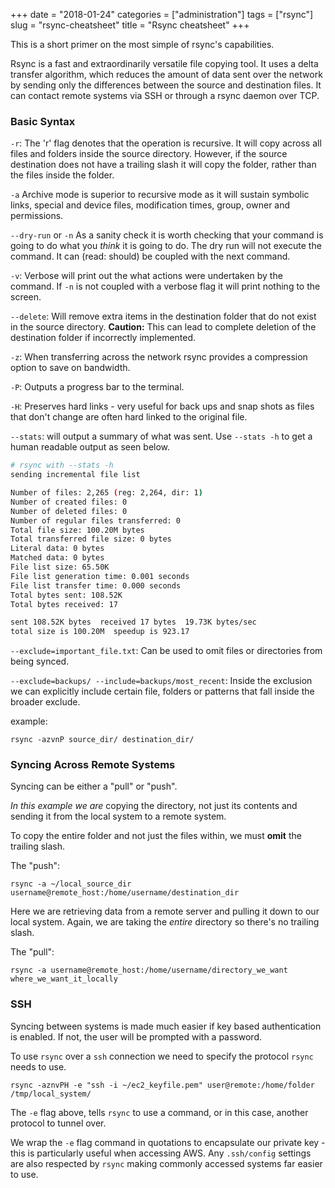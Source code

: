 +++
date = "2018-01-24"
categories = ["administration"]
tags = ["rsync"]
slug = "rsync-cheatsheet"
title = "Rsync cheatsheet"
+++

This is a short primer on the most simple of rsync's capabilities.

Rsync is a fast and extraordinarily versatile file copying tool. It uses
a delta transfer algorithm, which reduces the amount of data sent over
the network by sending only the differences between the source and
destination files. It can contact remote systems via SSH or through a
rsync daemon over TCP.

### Basic Syntax

`-r`: The 'r' flag denotes that the operation is recursive.
It will copy across all files and folders inside the source directory.
However, if the source destination does not have a trailing slash it
will copy the folder, rather than the files inside the folder.

`-a` Archive mode is superior to recursive mode as it will
sustain symbolic links, special and device files, modification times,
group, owner and permissions.

`--dry-run` or `-n` As a sanity check it is
worth checking that your command is going to do what you _think_ it is
going to do. The dry run will not execute the command. It can (read:
should) be coupled with the next command.

`-v`: Verbose will print out the what actions were
undertaken by the command. If `-n` is not coupled with a
verbose flag it will print nothing to the screen.

`--delete`: Will remove extra items in the destination
folder that do not exist in the source directory. **Caution:** This can
lead to complete deletion of the destination folder if incorrectly
implemented.

`-z`: When transferring across the network rsync provides a
compression option to save on bandwidth.

`-P`: Outputs a progress bar to the terminal.

`-H`: Preserves hard links - very useful for back ups and snap shots as files that don't change are often hard linked to the original file.

`--stats`: will output a summary of what was sent. Use `--stats -h` to get a human readable output as seen below.

```sh
# rsync with --stats -h
sending incremental file list

Number of files: 2,265 (reg: 2,264, dir: 1)
Number of created files: 0
Number of deleted files: 0
Number of regular files transferred: 0
Total file size: 100.20M bytes
Total transferred file size: 0 bytes
Literal data: 0 bytes
Matched data: 0 bytes
File list size: 65.50K
File list generation time: 0.001 seconds
File list transfer time: 0.000 seconds
Total bytes sent: 108.52K
Total bytes received: 17

sent 108.52K bytes  received 17 bytes  19.73K bytes/sec
total size is 100.20M  speedup is 923.17
```

`--exclude=important_file.txt`: Can be used to omit files
or directories from being synced.

`--exclude=backups/ --include=backups/most_recent`: Inside
the exclusion we can explicitly include certain file, folders or
patterns that fall inside the broader exclude.


example:

    rsync -azvnP source_dir/ destination_dir/

### Syncing Across Remote Systems

Syncing can be either a "pull" or "push".

_In this example we are_ copying the directory, not just its contents and sending it from the local system to a remote system.

To copy the entire folder and not just the files within, we must **omit** the trailing slash.

The "push":

    rsync -a ~/local_source_dir username@remote_host:/home/username/destination_dir

Here we are retrieving data from a remote server and pulling it down to our local system. Again, we are taking the _entire_ directory so there's no trailing slash.

The "pull":

    rsync -a username@remote_host:/home/username/directory_we_want where_we_want_it_locally

### SSH

Syncing between systems is made much easier if key based authentication
is enabled. If not, the user will be prompted with a password.

To use `rsync` over a `ssh` connection we need to specify the protocol `rsync` needs to use.

`rsync -aznvPH -e "ssh -i ~/ec2_keyfile.pem" user@remote:/home/folder /tmp/local_system/`

The `-e` flag above, tells `rsync` to use a command, or in this case, another protocol to tunnel over.

We wrap the `-e` flag command in quotations to encapsulate our private key - this is particularly useful when accessing AWS. Any `.ssh/config` settings are also respected by `rsync` making commonly accessed systems far easier to use.
